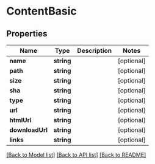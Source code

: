 # ContentBasic

## Properties

Name | Type | Description | Notes
------------ | ------------- | ------------- | -------------
**name** | **string** |  | [optional] 
**path** | **string** |  | [optional] 
**size** | **string** |  | [optional] 
**sha** | **string** |  | [optional] 
**type** | **string** |  | [optional] 
**url** | **string** |  | [optional] 
**htmlUrl** | **string** |  | [optional] 
**downloadUrl** | **string** |  | [optional] 
**links** | **string** |  | [optional] 

[[Back to Model list]](../../README.md#documentation-for-models) [[Back to API list]](../../README.md#documentation-for-api-endpoints) [[Back to README]](../../README.md)



